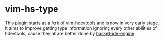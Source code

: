 vim-hs-type
===========

This plugin starts as a fork of [vim-hdevtools](https://github.com/bitc/vim-hdevtools) and is now in very early stage. It aims to improve getting type information ignoring every other abilities of hdevtools, cause they all are better done by [haskell-ide-engine](https://github.com/haskell/haskell-ide-engine).
